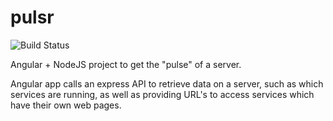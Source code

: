 # pulsr 
![Build Status](http://alserv:8080/job/alecc08/job/pulsr/job/master/badge/icon?style=plastic)

Angular + NodeJS project to get the "pulse" of a server.

Angular app calls an express API to retrieve data on a server, such as which services are running, as well as providing URL's to access services which have their own web pages.
